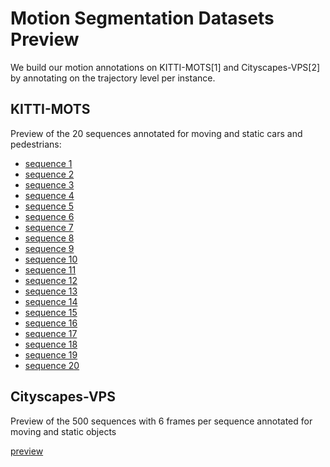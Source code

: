 # Motion Segmentation Datasets Preview

We build our motion annotations on KITTI-MOTS[1] and Cityscapes-VPS[2] by annotating on the trajectory level per instance.

## KITTI-MOTS

Preview of the 20 sequences annotated for moving and static cars and pedestrians:

* [sequence 1](https://youtu.be/Oc7foi7XTEM )
* [sequence 2](https://youtu.be/Z_mParrlYpU )
* [sequence 3](https://youtu.be/PWk0jKMP0B8 )
* [sequence 4](https://youtu.be/2gfuRXWkWmY )
* [sequence 5](https://youtu.be/RjTyhaiFe7c )
* [sequence 6](https://youtu.be/TWyId0iuUSY )
* [sequence 7](https://youtu.be/ig08tI8x3g4 )
* [sequence 8](https://youtu.be/TN8jebMbuds )
* [sequence 9](https://youtu.be/T_vu9qvxCjI )
* [sequence 10](https://youtu.be/sQNbSSdT2Wg )
* [sequence 11](https://youtu.be/gP3mHmP1dmw )
* [sequence 12](https://youtu.be/COvfmAYXpFc )
* [sequence 13](https://youtu.be/X4tLTSclGKg )
* [sequence 14](https://youtu.be/Stjq2sgiu8I )
* [sequence 15](https://youtu.be/Gh5YYdWv_ic )
* [sequence 16](https://youtu.be/w9kpmHX8vNo )
* [sequence 17](https://youtu.be/osjucd3pbNg )
* [sequence 18](https://youtu.be/IN9vH29qu4U )
* [sequence 19](https://youtu.be/koApyZS0dus )
* [sequence 20](https://youtu.be/PJvTPKu9eGs )

## Cityscapes-VPS

Preview of the 500 sequences with 6 frames per sequence annotated for moving and static objects

[preview](https://youtu.be/rTQ1OIqF6Dw)
